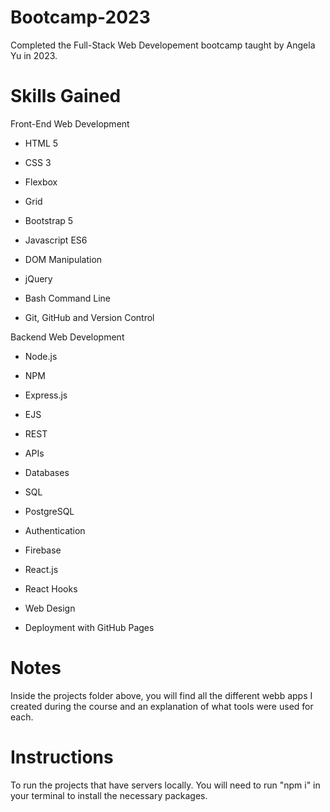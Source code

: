 # Bootcamp-2023
Completed the Full-Stack Web Developement bootcamp taught by Angela Yu in 2023.

# Skills Gained 
Front-End Web Development

* HTML 5

* CSS 3

* Flexbox

* Grid

* Bootstrap 5

* Javascript ES6

* DOM Manipulation

* jQuery

* Bash Command Line

* Git, GitHub and Version Control

Backend Web Development

* Node.js

* NPM

* Express.js

* EJS

* REST

* APIs

* Databases

* SQL

* PostgreSQL

* Authentication

* Firebase

* React.js

* React Hooks

* Web Design

* Deployment with GitHub Pages


# Notes
Inside the projects folder above, you will find all the different webb apps I created during the course and an explanation of what tools were used for each. 


# Instructions
To run the projects that have servers locally. You will need to run "npm i" in your terminal to install the necessary packages.



